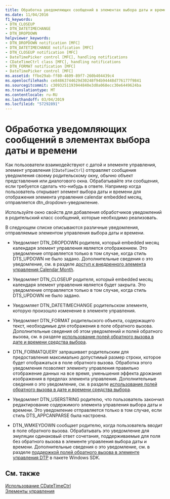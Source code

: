 ```yaml
---
title: Обработка уведомляющих сообщений в элементах выбора даты и времени
ms.date: 11/04/2016
f1_keywords:
- DTN_CLOSEUP
- DTN_DATETIMECHANGE
- DTN_DROPDOWN
helpviewer_keywords:
- DTN_DROPDOWN notification [MFC]
- DTN_DATETIMECHANGE notification [MFC]
- DTN_CLOSEUP notification [MFC]
- DateTimePicker control [MFC], handling notifications
- CDateTimeCtrl class [MFC], handling notifications
- DTN_FORMAT notification [MFC]
- DateTimePicker control [MFC]
ms.assetid: ffbe29ab-ff80-4609-89f7-260b404439c4
ms.openlocfilehash: ce84863744629d30248f94b94448d776177f9841
ms.sourcegitcommit: c3093251193944840e3d0a068ecc30e6449624ba
ms.translationtype: MT
ms.contentlocale: ru-RU
ms.lasthandoff: 03/04/2019
ms.locfileid: "57292891"
---
```

# <a name="processing-notification-messages-in-date-and-time-picker-controls"></a>Обработка уведомляющих сообщений в элементах выбора даты и времени

Как пользователи взаимодействуют с датой и элементе управления, элемент управления (`CDateTimeCtrl`) отправляет сообщения уведомления своему родительскому окну, обычно объект представления или диалогового окна. Обрабатывайте эти сообщения, если требуется сделать что-нибудь в ответе. Например когда пользователь открывает элемент выбора даты и времени для отображения элемента управления calendar embedded месяц, отправляется dtn_dropdown-уведомление.

Используйте окно свойств для добавления обработчиков уведомлений в родительский класс сообщений, которые необходимо реализовать.

В следующем списке описываются различные уведомления, отправляемые элементом управления выбора даты и времени.

- Уведомляет DTN_DROPDOWN родителя, который embedded месяц календаря элемент управления является отображением. Это уведомление отправляется только в том случае, когда стиль DTS_UPDOWN не было задано. Дополнительные сведения о это уведомление, см. в разделе [доступ к внедренного элемента управления Calendar Month](../mfc/accessing-the-embedded-month-calendar-control.md).

- Уведомляет DTN_CLOSEUP родителя, который embedded месяц календаря элемент управления является будет закрыта. Это уведомление отправляется только в том случае, когда стиль DTS_UPDOWN не было задано.

- Уведомляет DTN_DATETIMECHANGE родительском элементе, которую произошло изменение в элементе управления.

- Уведомляет DTN_FORMAT родительского объекта, содержащего текст, необходимые для отображения в поле обратного вызова. Дополнительные сведения об этом уведомлений и полей обратного вызова, см. в разделе [использование полей обратного вызова в дате и времени средства выбора](../mfc/using-callback-fields-in-a-date-and-time-picker-control.md).

- DTN_FORMATQUERY запрашивает родительским для предоставления максимально допустимый размер строки, которое будет отображаться в поле обратного вызова. Обработка этого уведомления позволяет элементу управления правильно отображение данных на все время, уменьшения эффекта дрожания изображения в пределах элемента управления. Дополнительные сведения о это уведомление, см. в разделе [использование полей обратного вызова в дате и времени средства выбора](../mfc/using-callback-fields-in-a-date-and-time-picker-control.md).

- Уведомляет DTN_USERSTRING родителю, что пользователь закончил редактирование содержимого элемента управления выбора даты и времени. Это уведомление отправляется только в том случае, если стиль DTS_APPCANPARSE была настроена.

- DTN_WMKEYDOWN сообщает родителю, когда пользователь вводит в поле обратного вызова. Обрабатывать это уведомление для эмуляции одинаковый ответ сочетания, поддерживаемые для поля без обратного вызова в элементе управления выбора даты и времени. Дополнительные сведения о это уведомление, см. в разделе [поддержкой полей обратного вызова в элементе управления DTP](/windows/desktop/Controls/date-and-time-picker-controls) в пакете Windows SDK.

## <a name="see-also"></a>См. также

[Использование CDateTimeCtrl](../mfc/using-cdatetimectrl.md)<br/>
[Элементы управления](../mfc/controls-mfc.md)
